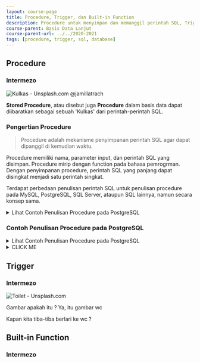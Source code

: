 ```yaml
---
layout: course-page
title: Procedure, Trigger, dan Built-in Function
description: Procedure untuk menyimpan dan memanggil perintah SQL, Trigger memanggil perintah SQL berdasarkan event tertentu, Built-in Function menyediakan beragam fungsi untuk membantu query SQL
course-parent: Basis Data Lanjut
course-parent-url: ../../2020-2021
tags: [procedure, trigger, sql, database]
---
```


## Procedure

### Intermezo
![Kulkas - Unsplash.com @jamillatrach](https://images.unsplash.com/photo-1571175443880-49e1d25b2bc5?ixlib=rb-1.2.1&auto=format&fit=crop&w=300&q=80)

**Stored Procedure**, atau disebut juga **Procedure** dalam basis data dapat diibaratkan sebagai sebuah 'Kulkas' dari perintah-perintah SQL. 

### Pengertian Procedure

> Procedure adalah mekanisme penyimpanan perintah SQL agar dapat dipanggil di kemudian waktu.

Procedure memiliki nama, parameter input, dan perintah SQL yang disimpan. Procedure mirip dengan function pada bahasa pemrogrman. Dengan penyimpanan procedure, perintah SQL yang panjang dapat disingkat menjadi satu perintah singkat.

Terdapat perbedaan penulisan perintah SQL untuk penulisan procedure pada MySQL, PostgreSQL, SQL Server, ataupun SQL lainnya, namun secara konsep sama.

<details> 
  <summary>Lihat Contoh Penulisan Procedure pada PostgreSQL</summary>

  ### Contoh Penulisan Procedure pada MySQL

  Contoh-contoh dibawah ini menggunakan [SQLiteonline.com](https://sqliteonline.com/), aplikasi simulasi SQL online untuk SQLite, MySQL / MariaDB, PostgreSQL dan SQL Server. SQLiteonline.com memiliki tabel contoh yaitu **demo**.

  #### Menghitung Data
  Pada contoh ini, procedure **HitungDemo()** dibuat untuk menghitung jumlah data pada tabel demo. 
  1. Buka [SQLiteonline.com](https://sqliteonline.com/)
  2. Klik **MariaDB**
  3. Klik **Click to connect**
  4. Buat perintah SQL seperti di bawah ini untuk membuat procedure **HitungDemo()** yang didalamnya berisi perintah SQL untuk menghitung data pada tabel demo.
    ```sql
    CREATE PROCEDURE HitungDemo()
    SELECT COUNT(*) AS total FROM demo;
    ```
  5. Gunakan perintah SQL di bawah ini untuk memanggil procedure **HitungDemo()** yang telah dibuat
    ```sql
    CALL HitungDemo();
    ```

  #### Menambahkan Data Dengan Parameter
  Pada contoh ini, procedure **InsertDemo(Name, Hint)** dibuat untuk menambah data pada tabel demo dengan parameter **Name** dan **Hint**
  1. Buka [SQLiteonline.com](https://sqliteonline.com/)
  2. Klik **MariaDB**
  3. Klik **Click to connect**
  4. Buat perintah SQL seperti di bawah ini untuk membuat procedure **InsertDemo(Name, Hint)** yang memiliki dua parameter isian yaitu **Name** dan **Hint**. **InsertDemo(Name, Hint)** berisi perintah INSERT untuk menambahkan data Name dan Hint pada tabel demo.
    ```sql
    CREATE PROCEDURE InsertDemo(IN Name VARCHAR(50), IN Hint VARCHAR(50))
    INSERT INTO demo VALUES(NULL, Name, Hint);
    ```
  5. Gunakan perintah SQL di bawah ini untuk memanggil procedure **InsertDemo(Name, Hint)** yang telah dibuat, untuk menambahkan data baru
    ```sql
    CALL InsertDemo('Ujang', 'Menjual bubur tiap hari Senin, Rabu, Sabtu');
    ```
</details>

### Contoh Penulisan Procedure pada PostgreSQL
<details> 
  <summary>Lihat Contoh Penulisan Procedure pada PostgreSQL</summary>

Contoh-contoh dibawah ini menggunakan [SQLiteonline.com](https://sqliteonline.com/), aplikasi simulasi SQL online untuk SQLite, MySQL / MariaDB, PostgreSQL dan SQL Server. SQLiteonline.com memiliki tabel contoh yaitu **demo**.

#### Menghitung Data
Pada contoh ini, procedure **HitungDemo()** dibuat untuk menghitung jumlah data pada tabel demo. 
1. Buka [SQLiteonline.com](https://sqliteonline.com/)
2. Klik **PostgreSQL**
3. Klik **Click to connect**
4. Buat perintah SQL seperti di bawah ini untuk membuat procedure **HitungDemo()** yang didalamnya berisi perintah SQL untuk menghitung data pada tabel demo.
  ```sql
CREATE OR REPLACE FUNCTION HitungDemo()
RETURNS TABLE(total INT) AS $$
  SELECT COUNT(*)::INT AS total FROM demo;
$$ LANGUAGE sql;
  ```
5. Gunakan perintah SQL di bawah ini untuk menampilkan data dari **HitungDemo()** yang telah dibuat
  ```sql
  SELECT * FROM HitungDemo();
  ```
  
#### Menambahkan Data Dengan Parameter
Pada contoh ini, procedure **Insert(Name, Hint)** dibuat untuk menambah data pada tabel demo dengan parameter **Name** dan **Hint**
1. Buka [SQLiteonline.com](https://sqliteonline.com/)
2. Klik **PostgreSQL**
3. Klik **Click to connect**
4. Buat perintah SQL seperti di bawah ini untuk membuat procedure **InsertDemo(ID, Name, Hint)** yang memiliki tiga parameter isian yaitu **ID**, **Name** dan **Hint**. **InsertDemo(ID, Name, Hint)** berisi perintah INSERT untuk menambahkan data Name dan Hint pada tabel demo.
  ```sql
  CREATE OR REPLACE FUNCTION InsertDemo(_id INTEGER, _name VARCHAR(50), _hint VARCHAR(50))
  RETURNS VOID AS $$
    INSERT INTO demo VALUES(_id, _name, _hint);
  $$ LANGUAGE sql;
  ```
5. Gunakan perintah SQL di bawah ini untuk memanggil procedure **InsertDemo(Name, Hint)** yang telah dibuat, untuk menambahkan data baru
  ```sql
  SELECT * FROM InsertDemo(7, 'Ujang', 'Menjual bubur tiap hari Senin, Rabu, Sabtu');
  ```
</details>


<details><summary>CLICK ME</summary>
<p>

#### yes, even hidden code blocks!

```python
print("hello world!")
```

</p>
</details>

## Trigger

### Intermezo
![Toilet - Unsplash.com](https://images.unsplash.com/photo-1587527901949-ab0341697c1e?ixlib=rb-1.2.1&ixid=eyJhcHBfaWQiOjEyMDd9&auto=format&fit=crop&w=300&q=80)

Gambar apakah itu ?
Ya, itu gambar wc

Kapan kita tiba-tiba berlari ke wc ?

## Built-in Function

### Intermezo


